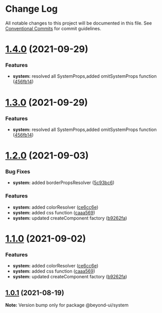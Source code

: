# Change Log

All notable changes to this project will be documented in this file.
See [Conventional Commits](https://conventionalcommits.org) for commit guidelines.

# [1.4.0](https://github.com/renli-tech/Beyond/compare/@beyond-ui/system@1.2.1...@beyond-ui/system@1.4.0) (2021-09-29)

### Features

- **system:** resolved all SystemProps,added omitSystemProps function ([456fb14](https://github.com/renli-tech/Beyond/commit/456fb140ad2824984d73d2ee1a6f6aed6e315711))

# [1.3.0](https://github.com/renli-tech/Beyond/compare/@beyond-ui/system@1.2.1...@beyond-ui/system@1.3.0) (2021-09-29)

### Features

- **system:** resolved all SystemProps,added omitSystemProps function ([456fb14](https://github.com/renli-tech/Beyond/commit/456fb140ad2824984d73d2ee1a6f6aed6e315711))

# [1.2.0](https://github.com/renli-tech/Beyond/compare/@beyond-ui/system@1.0.1...@beyond-ui/system@1.2.0) (2021-09-03)

### Bug Fixes

- **system:** added borderPropsResolver ([5c93bc6](https://github.com/renli-tech/Beyond/commit/5c93bc6c5c84a0b92bd39298255b3638fb0e6e3e))

### Features

- **system:** added colorResolver ([ce6cc6e](https://github.com/renli-tech/Beyond/commit/ce6cc6e5b1854edb508478438643e5a8ef0c761d))
- **system:** added css function ([caaa569](https://github.com/renli-tech/Beyond/commit/caaa56952c5e5f94c181c79c9c41ce4c21451623))
- **system:** updated createComponent factory ([b9262fa](https://github.com/renli-tech/Beyond/commit/b9262fa5e04f494a458d8613783cdbaaa919b8a3))

# [1.1.0](https://github.com/renli-tech/Beyond/compare/@beyond-ui/system@1.0.1...@beyond-ui/system@1.1.0) (2021-09-02)

### Features

- **system:** added colorResolver ([ce6cc6e](https://github.com/renli-tech/Beyond/commit/ce6cc6e5b1854edb508478438643e5a8ef0c761d))
- **system:** added css function ([caaa569](https://github.com/renli-tech/Beyond/commit/caaa56952c5e5f94c181c79c9c41ce4c21451623))
- **system:** updated createComponent factory ([b9262fa](https://github.com/renli-tech/Beyond/commit/b9262fa5e04f494a458d8613783cdbaaa919b8a3))

## [1.0.1](https://github.com/renli-tech/Beyond/compare/@beyond-ui/system@1.0.0...@beyond-ui/system@1.0.1) (2021-08-19)

**Note:** Version bump only for package @beyond-ui/system
